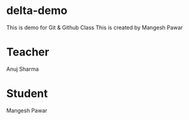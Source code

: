 # delta-demo

This is demo for Git &amp; Github Class
This is created by Mangesh Pawar

# Teacher

Anuj Sharma

# Student

Mangesh Pawar
